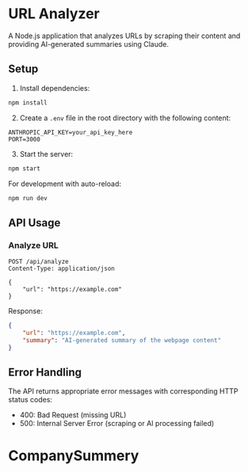 # URL Analyzer

A Node.js application that analyzes URLs by scraping their content and providing AI-generated summaries using Claude.

## Setup

1. Install dependencies:
```bash
npm install
```

2. Create a `.env` file in the root directory with the following content:
```
ANTHROPIC_API_KEY=your_api_key_here
PORT=3000
```

3. Start the server:
```bash
npm start
```

For development with auto-reload:
```bash
npm run dev
```

## API Usage

### Analyze URL
```
POST /api/analyze
Content-Type: application/json

{
    "url": "https://example.com"
}
```

Response:
```json
{
    "url": "https://example.com",
    "summary": "AI-generated summary of the webpage content"
}
```

## Error Handling

The API returns appropriate error messages with corresponding HTTP status codes:
- 400: Bad Request (missing URL)
- 500: Internal Server Error (scraping or AI processing failed)
# CompanySummery
